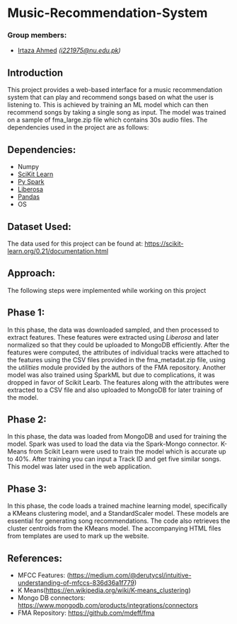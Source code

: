 # Music-Recommendation-System
### Group members:
- [Irtaza Ahmed](https://github.com/irtazajawad) _(i221975@nu.edu.pk)_

## Introduction
This project provides a web-based interface for a music recommendation system that can play and recommend songs based on what the user is listening to. This is achieved by training an ML model which can then recommend songs by taking a single song as input. The model was trained on a sample of fma_large.zip file which contains 30s audio files. The dependencies used in the project are as follows:

## Dependencies:
- Numpy
- [SciKit Learn]([https://docs.python.org/3/library/csv.html](https://scikit-learn.org/0.21/documentation.html))
- [Py Spark]([https://docs.python.org/3/library/sys.html](https://spark.apache.org/docs/latest/api/python/index.html))
- [Liberosa]([https://docs.python.org/3/library/itertools.html](https://librosa.org/doc/))
- [Pandas](https://pandas.pydata.org/docs/)
- OS

## Dataset Used:
The data used for this project can be found at: https://scikit-learn.org/0.21/documentation.html

## Approach:
The following steps were implemented while working on this project
## Phase 1:
In this phase, the data was downloaded sampled, and then processed to extract features. These features were extracted using *Liberosa* and later normalized so that they could be uploaded to MongoDB efficiently. After the features were computed, the attributes of individual tracks were attached to the features using the CSV files provided in the fma_metadat.zip file, using the *utilities* module provided by the authors of the FMA repository. Another model was also trained using SparkML but due to complications, it was dropped in favor of Scikit Learb. The features along with the attributes were extracted to a CSV file and also uploaded to MongoDB for later training of the model.

## Phase 2:
In this phase, the data was loaded from MongoDB and used for training the model. Spark was used to load the data via the Spark-Mongo connector. K-Means from Scikit Learn were used to train the model which is accurate up to 40%. After training you can input a Track ID and get five similar songs. This model was later used in the web application.

## Phase 3: 
In this phase, the code loads a trained machine learning model, specifically a KMeans clustering model, and a StandardScaler model. These models are essential for generating song recommendations. The code also retrieves the cluster centroids from the KMeans model. The accompanying HTML files from templates are used to mark up the website.

## References:
- MFCC Features: (https://medium.com/@derutycsl/intuitive-understanding-of-mfccs-836d36a1f779)
- K Means(https://en.wikipedia.org/wiki/K-means_clustering)
- Mongo DB connectors: https://www.mongodb.com/products/integrations/connectors
- FMA Repository: https://github.com/mdeff/fma
